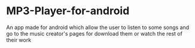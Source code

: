 # MP3-Player-for-android
An app made for android which allow the user to listen to some songs and go to the music creator's pages for download them or watch the rest of their work
